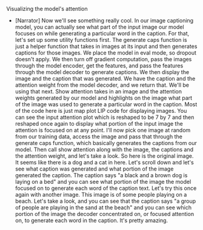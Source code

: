 Visualizing the model's attention
- [Narrator] Now we'll see something really cool. In our image captioning model, you can actually see what part of the input image our model focuses on while generating a particular word in the caption. For that, let's set up some utility functions first. The generate caps function is just a helper function that takes in images at its input and then generates captions for those images. We place the model in eval mode, so dropout doesn't apply. We then turn off gradient computation, pass the images through the model encoder, get the features, and pass the features through the model decoder to generate captions. We then display the image and the caption that was generated. We have the caption and the attention weight from the model decoder, and we return that. We'll be using that next. Show attention takes in an image and the attention weights generated by our model and highlights on the image what part of the image was used to generate a particular word in the caption. Most of the code here is just map plot LIP code for displaying images. You can see the input attention plot which is reshaped to be 7 by 7 and then reshaped once again to display what portion of the input image the attention is focused on at any point. I'll now pick one image at random from our training data, access the image and pass that through the generate caps function, which basically generates the captions from our model. Then call show attention along with the image, the captions and the attention weight, and let's take a look. So here is the original image. It seems like there is a dog and a cat in here. Let's scroll down and let's see what caption was generated and what portion of the image generated the caption. The caption says "a black and a brown dog is laying on a bed" and you can see what portion of the image the model focused on to generate each word of the caption text. Let's try this once again with another image. This image is of some people playing on a beach. Let's take a look, and you can see that the caption says "a group of people are playing in the sand at the beach" and you can see which portion of the image the decoder concentrated on, or focused attention on, to generate each word in the caption. It's pretty amazing.